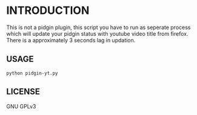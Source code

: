 INTRODUCTION
============
This is not a pidgin plugin, this script you have to run as seperate process
which will update your pidgin status with youtube video title from firefox. 
There is a approximately 3 seconds lag in updation.

USAGE
-----
    
    python pidgin-yt.py

LICENSE
-------
GNU GPLv3

    
